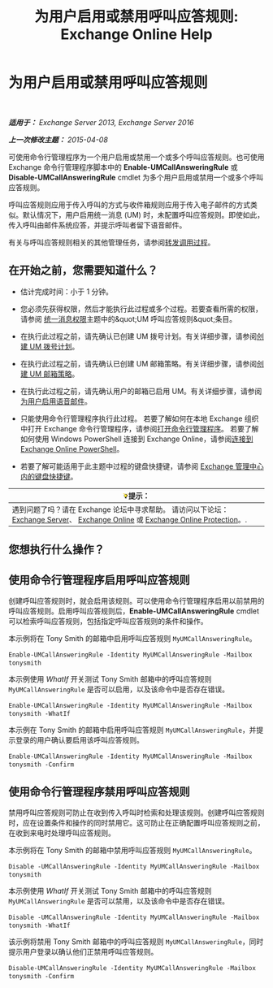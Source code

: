 ﻿---
title: '为用户启用或禁用呼叫应答规则: Exchange Online Help'
TOCTitle: 为用户启用或禁用呼叫应答规则
ms:assetid: f9e40ac3-117f-44f6-9ab1-dc9f4c72e8ac
ms:mtpsurl: https://technet.microsoft.com/zh-cn/library/Dn140252(v=EXCHG.150)
ms:contentKeyID: 54652257
ms.date: 05/23/2018
mtps_version: v=EXCHG.150
ms.translationtype: MT
---

# 为用户启用或禁用呼叫应答规则

 

_**适用于：** Exchange Server 2013, Exchange Server 2016_

_**上一次修改主题：** 2015-04-08_

可使用命令行管理程序为一个用户启用或禁用一个或多个呼叫应答规则。也可使用 Exchange 命令行管理程序脚本中的 **Enable-UMCallAnsweringRule** 或 **Disable-UMCallAnsweringRule** cmdlet 为多个用户启用或禁用一个或多个呼叫应答规则。

呼叫应答规则应用于传入呼叫的方式与收件箱规则应用于传入电子邮件的方式类似。默认情况下，用户启用统一消息 (UM) 时，未配置呼叫应答规则。即使如此，传入呼叫由邮件系统应答，并提示呼叫者留下语音邮件。

有关与呼叫应答规则相关的其他管理任务，请参阅[转发调用过程](forwarding-calls-procedures-exchange-2013-help.md)。

## 在开始之前，您需要知道什么？

  - 估计完成时间：小于 1 分钟。

  - 您必须先获得权限，然后才能执行此过程或多个过程。若要查看所需的权限，请参阅 [统一消息权限](unified-messaging-permissions-exchange-2013-help.md)主题中的\&quot;UM 呼叫应答规则\&quot;条目。

  - 在执行此过程之前，请先确认已创建 UM 拨号计划。有关详细步骤，请参阅[创建 UM 拨号计划](create-a-um-dial-plan-exchange-2013-help.md)。

  - 在执行此过程之前，请先确认已创建 UM 邮箱策略。有关详细步骤，请参阅[创建 UM 邮箱策略](create-a-um-mailbox-policy-exchange-2013-help.md)。

  - 在执行此过程之前，请先确认用户的邮箱已启用 UM。有关详细步骤，请参阅[为用户启用语音邮件](enable-a-user-for-voice-mail-exchange-2013-help.md)。

  - 只能使用命令行管理程序执行此过程。 若要了解如何在本地 Exchange 组织中打开 Exchange 命令行管理程序，请参阅[打开命令行管理程序](https://technet.microsoft.com/zh-cn/library/dd638134\(v=exchg.150\))。 若要了解如何使用 Windows PowerShell 连接到 Exchange Online，请参阅[连接到 Exchange Online PowerShell](https://go.microsoft.com/fwlink/p/?linkid=396554)。

  - 若要了解可能适用于此主题中过程的键盘快捷键，请参阅 [Exchange 管理中心内的键盘快捷键](keyboard-shortcuts-in-the-exchange-admin-center-exchange-online-protection-help.md)。

<table>
<thead>
<tr class="header">
<th><img src="images/Bb124558.tip(EXCHG.150).gif" title="提示" alt="提示" />提示：</th>
</tr>
</thead>
<tbody>
<tr class="odd">
<td>遇到问题了吗？请在 Exchange 论坛中寻求帮助。 请访问以下论坛：<a href="https://go.microsoft.com/fwlink/p/?linkid=60612">Exchange Server</a>、 <a href="https://go.microsoft.com/fwlink/p/?linkid=267542">Exchange Online</a> 或 <a href="https://go.microsoft.com/fwlink/p/?linkid=285351">Exchange Online Protection</a>。.</td>
</tr>
</tbody>
</table>


## 您想执行什么操作？

## 使用命令行管理程序启用呼叫应答规则

创建呼叫应答规则时，就会启用该规则。可以使用命令行管理程序启用以前禁用的呼叫应答规则。启用呼叫应答规则后，**Enable-UMCallAnsweringRule** cmdlet 可以检索呼叫应答规则，包括指定呼叫应答规则的条件和操作。

本示例将在 Tony Smith 的邮箱中启用呼叫应答规则 `MyUMCallAnsweringRule`。

    Enable-UMCallAnsweringRule -Identity MyUMCallAnsweringRule -Mailbox tonysmith

本示例使用 *WhatIf* 开关测试 Tony Smith 邮箱中的呼叫应答规则 `MyUMCallAnsweringRule` 是否可以启用，以及该命令中是否存在错误。

    Enable-UMCallAnsweringRule -Identity MyUMCallAnsweringRule -Mailbox tonysmith -WhatIf

本示例在 Tony Smith 的邮箱中启用呼叫应答规则 `MyUMCallAnsweringRule`，并提示登录的用户确认要启用该呼叫应答规则。

    Enable-UMCallAnsweringRule -Identity MyUMCallAnsweringRule -Mailbox tonysmith -Confirm

## 使用命令行管理程序禁用呼叫应答规则

禁用呼叫应答规则可防止在收到传入呼叫时检索和处理该规则。创建呼叫应答规则时，应在设置条件和操作的同时禁用它。这可防止在正确配置呼叫应答规则之前，在收到来电时处理呼叫应答规则。

本示例将在 Tony Smith 的邮箱中禁用呼叫应答规则 `MyUMCallAnsweringRule`。

    Disable -UMCallAnsweringRule -Identity MyUMCallAnsweringRule -Mailbox tonysmith

本示例使用 *WhatIf* 开关测试 Tony Smith 邮箱中的呼叫应答规则 `MyUMCallAnsweringRule` 是否可以禁用，以及该命令中是否存在错误。

    Disable -UMCallAnsweringRule -Identity MyUMCallAnsweringRule -Mailbox tonysmith -WhatIf

该示例将禁用 Tony Smith 邮箱中的呼叫应答规则 `MyUMCallAnsweringRule`，同时提示用户登录以确认他们正禁用呼叫应答规则。

    Disable-UMCallAnsweringRule -Identity MyUMCallAnsweringRule -Mailbox tonysmith -Confirm


